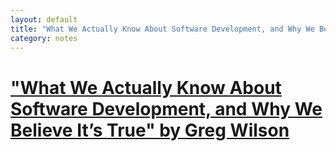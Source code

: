 ```yaml
---
layout: default
title: "What We Actually Know About Software Development, and Why We Believe It’s True by Greg Wilson [Talk]"
category: notes
---
```


# ["What We Actually Know About Software Development, and Why We Believe It’s True" by Greg Wilson](https://vimeo.com/9270320)

